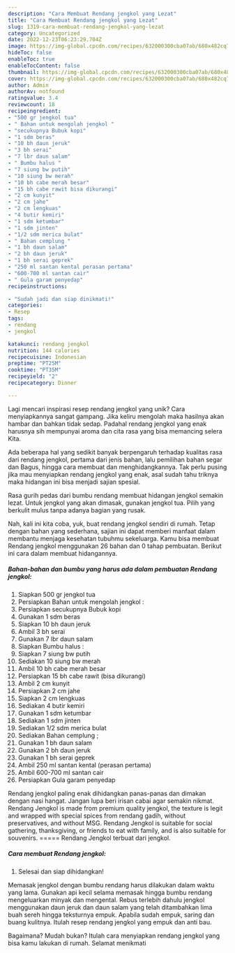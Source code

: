 ```yaml
---
description: "Cara Membuat Rendang jengkol yang Lezat"
title: "Cara Membuat Rendang jengkol yang Lezat"
slug: 1319-cara-membuat-rendang-jengkol-yang-lezat
category: Uncategorized
date: 2022-12-23T06:23:29.704Z
image: https://img-global.cpcdn.com/recipes/632000300cba07ab/680x482cq70/rendang-jengkol-foto-resep-utama.jpg
hideToc: false
enableToc: true
enableTocContent: false
thumbnail: https://img-global.cpcdn.com/recipes/632000300cba07ab/680x482cq70/rendang-jengkol-foto-resep-utama.jpg
cover: https://img-global.cpcdn.com/recipes/632000300cba07ab/680x482cq70/rendang-jengkol-foto-resep-utama.jpg
author: Admin
authorAv: notfound
ratingvalue: 3.4
reviewcount: 18
recipeingredient:
- "500 gr jengkol tua"
- " Bahan untuk mengolah jengkol "
- "secukupnya Bubuk kopi"
- "1 sdm beras"
- "10 bh daun jeruk"
- "3 bh serai"
- "7 lbr daun salam"
- " Bumbu halus "
- "7 siung bw putih"
- "10 siung bw merah"
- "10 bh cabe merah besar"
- "15 bh cabe rawit bisa dikurangi"
- "2 cm kunyit"
- "2 cm jahe"
- "2 cm lengkuas"
- "4 butir kemiri"
- "1 sdm ketumbar"
- "1 sdm jinten"
- "1/2 sdm merica bulat"
- " Bahan cemplung "
- "1 bh daun salam"
- "2 bh daun jeruk"
- "1 bh serai geprek"
- "250 ml santan kental perasan pertama"
- "600-700 ml santan cair"
- " Gula garam penyedap"
recipeinstructions:

- "Sudah jadi dan siap dinikmati!"
categories:
- Resep
tags:
- rendang
- jengkol

katakunci: rendang jengkol 
nutrition: 144 calories
recipecuisine: Indonesian
preptime: "PT25M"
cooktime: "PT35M"
recipeyield: "2"
recipecategory: Dinner

---
```





Lagi mencari inspirasi resep rendang jengkol yang unik? Cara menyiapkannya sangat gampang. Jika keliru mengolah maka hasilnya akan hambar dan bahkan tidak sedap. Padahal rendang jengkol yang enak harusnya sih mempunyai aroma dan cita rasa yang bisa memancing selera Kita.





Ada beberapa hal yang sedikit banyak berpengaruh terhadap kualitas rasa dari rendang jengkol, pertama dari jenis bahan, lalu pemilihan bahan segar dan Bagus, hingga cara membuat dan menghidangkannya. Tak perlu pusing jika mau menyiapkan rendang jengkol yang enak,      asal sudah tahu triknya maka hidangan ini bisa menjadi sajian spesial.














Rasa gurih pedas dari bumbu rendang membuat hidangan jengkol semakin lezat. Untuk jengkol yang akan dimasak, gunakan jengkol tua. Pilih yang berkulit mulus tanpa adanya bagian yang rusak.






Nah, kali ini kita coba, yuk, buat rendang jengkol sendiri di rumah. Tetap dengan bahan yang sederhana, sajian ini dapat memberi manfaat dalam membantu menjaga kesehatan tubuhmu sekeluarga. Kamu bisa membuat Rendang jengkol menggunakan 26 bahan dan 0 tahap pembuatan. Berikut ini cara dalam membuat hidangannya.

<!--inarticleads1-->

##### Bahan-bahan dan bumbu yang harus ada dalam pembuatan Rendang jengkol:

1. Siapkan 500 gr jengkol tua
1. Persiapkan  Bahan untuk mengolah jengkol :
1. Persiapkan secukupnya Bubuk kopi
1. Gunakan 1 sdm beras
1. Siapkan 10 bh daun jeruk
1. Ambil 3 bh serai
1. Gunakan 7 lbr daun salam
1. Siapkan  Bumbu halus :
1. Siapkan 7 siung bw putih
1. Sediakan 10 siung bw merah
1. Ambil 10 bh cabe merah besar
1. Persiapkan 15 bh cabe rawit (bisa dikurangi)
1. Ambil 2 cm kunyit
1. Persiapkan 2 cm jahe
1. Siapkan 2 cm lengkuas
1. Sediakan 4 butir kemiri
1. Gunakan 1 sdm ketumbar
1. Sediakan 1 sdm jinten
1. Sediakan 1/2 sdm merica bulat
1. Sediakan  Bahan cemplung ;
1. Gunakan 1 bh daun salam
1. Gunakan 2 bh daun jeruk
1. Gunakan 1 bh serai geprek
1. Ambil 250 ml santan kental (perasan pertama)
1. Ambil 600-700 ml santan cair
1. Persiapkan  Gula garam penyedap


Rendang jengkol paling enak dihidangkan panas-panas dan dimakan dengan nasi hangat. Jangan lupa beri irisan cabai agar semakin nikmat. Rendang Jengkol is made from premium quality jengkol, the texture is legit and wrapped with special spices from rendang gadih, without preservatives, and without MSG. Rendang Jengkol is suitable for social gathering, thanksgiving, or friends to eat with family, and is also suitable for souvenirs. ===== Rendang Jengkol terbuat dari jengkol. 

<!--inarticleads2-->

##### Cara membuat Rendang jengkol:


1. Selesai dan siap dihidangkan!

Memasak jengkol dengan bumbu rendang harus dilakukan dalam waktu yang lama. Gunakan api kecil selama memasak hingga bumbu rendang mengeluarkan minyak dan mengental. Rebus terlebih dahulu jengkol menggunakan daun jeruk dan daun salam yang telah ditambahkan lima buah sereh hingga teksturnya empuk. Apabila sudah empuk, saring dan buang kulitnya. Itulah resep rendang jengkol yang empuk dan anti bau. 

Bagaimana? Mudah bukan? Itulah cara menyiapkan rendang jengkol yang bisa kamu lakukan di rumah. Selamat menikmati
